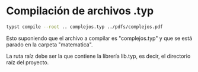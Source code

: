 # Compilación de archivos .typ
```bash
typst compile --root .. complejos.typ ../pdfs/complejos.pdf
```
Esto suponiendo que el archivo a compilar es "complejos.typ" y que se está parado en la carpeta "matematica".

La ruta raíz debe ser la que contiene la librería lib.typ, es decir, el directorio raíz del proyecto.
